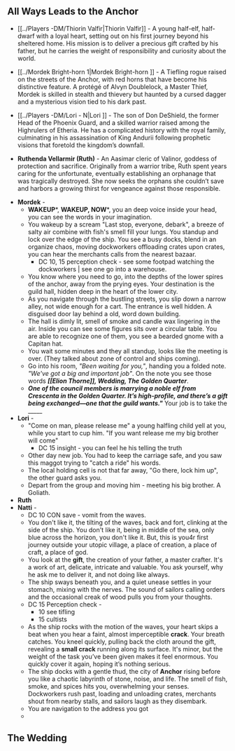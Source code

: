## All Ways Leads to the Anchor
- [[../Players -DM/Thiorin Valfir|Thiorin Valfir]] - A young half-elf, half-dwarf with a loyal heart, setting out on his first journey beyond his sheltered home. His mission is to deliver a precious gift crafted by his father, but he carries the weight of responsibility and curiosity about the world.
    
- [[../Mordek Bright-horn 1|Mordek Bright-horn ]] - A Tiefling rogue raised on the streets of the Anchor, with red horns that have become his distinctive feature. A protégé of Alvyn Doublelock, a Master Thief, Mordek is skilled in stealth and thievery but haunted by a cursed dagger and a mysterious vision tied to his dark past.
    
- [[../Players -DM/Lori - N|Lori ]] - The son of Don DeShield, the former Head of the Phoenix Guard, and a skilled warrior raised among the Highrulers of Etheria. He has a complicated history with the royal family, culminating in his assassination of King Andurii following prophetic visions that foretold the kingdom’s downfall.
    
- **Ruthenda Vellarmir (Ruth)** - An Aasimar cleric of Valinor, goddess of protection and sacrifice. Originally from a warrior tribe, Ruth spent years caring for the unfortunate, eventually establishing an orphanage that was tragically destroyed. She now seeks the orphans she couldn’t save and harbors a growing thirst for vengeance against those responsible.


* **Mordek** - 
	* **WAKEUP***, **WAKEUP, NOW***, you an deep voice inside your head, you can see the words in your imagination. 
	* You wakeup by a scream "Last stop, everyone, debark", a breeze of salty air combine with fish's smell fill your lungs. You standup and lock over the edge of the ship. You see a busy docks, blend in an organize chaos, moving dockworkers offloading crates upon crates, you can hear the merchants calls from the nearest bazaar. 
		* DC 10, 15 perception check - see some footpad watching the dockworkers | see one go into a warehouse.
	* You know where you need to go, into the depths of the lower spires of the anchor, away from the prying eyes. Your destination is the guild hall, hidden deep in the heart of the lower city. 
	* As you navigate through the bustling streets, you slip down a narrow alley, not wide enough for a cart. The entrance is well hidden. A disguised door lay behind a old, word down building. 
	* The hall is dimly lit, smell of smoke and candle wax lingering in the air. Inside you can see some figures sits over a circular table. You are able to recognize one of them, you see a bearded gnome with a Capitan hat.
	* You wait some minutes and they all standup, looks like the meeting is over. (They talked about zone of control and ships coming).
	* Go into his room, *"Been waiting for you,"*, handing you a folded note. *"We've got a big and important job"*. On the note you see those words ***[[Elion Thorne]], Wedding, The Golden Quarter***. 
	* ***One of the council members is marrying a noble elf from Crescenta in the Golden Quarter. It’s high-profile, and there’s a gift being exchanged—one that the guild wants."*** Your job is to take the _____
* **Lori** - 
	* "Come on man, please release me" a young halfling child yell at you, while you start to cup him. "If you want release me my big brother will come"
		* DC 15 insight - you can feel he his telling the truth 
	* Other day new job. You had to keep the carriage safe, and you saw this maggot trying to "catch a ride" his words.
	* The local holding cell is not that far away, "Go there, lock him up", the other guard asks you.
	* Depart from the group and moving him - meeting his big brother. A Goliath. 
* **Ruth**
* **Natti** - 
	* DC 10 CON save - vomit from the waves.
	* You don't like it, the tilting of the waves, back and fort, clinking at the side of the ship. You don't like it, being in middle of the sea, only blue across the horizon, you don't like it. But, this is you4r first journey outside your utopic village, a place of creation, a place of craft, a place of god.  
	* You look at the **gift**, the creation of your father, a master crafter. It's a work of art, delicate, intricate and valuable. You ask yourself, why he ask me to deliver it, and not doing like always. 
	* The ship sways beneath you, and a quiet unease settles in your stomach, mixing with the nerves. The sound of sailors calling orders and the occasional creak of wood pulls you from your thoughts.
	* DC 15 Perception check - 
		* 10 see tifling
		* 15 cultists
	* As the ship rocks with the motion of the waves, your heart skips a beat when you hear a faint, almost imperceptible **crack**. Your breath catches. You kneel quickly, pulling back the cloth around the gift, revealing a **small crack** running along its surface. It's minor, but the weight of the task you’ve been given makes it feel enormous. You quickly cover it again, hoping it’s nothing serious.
	* The ship docks with a gentle thud, the city of **Anchor** rising before you like a chaotic labyrinth of stone, noise, and life. The smell of fish, smoke, and spices hits you, overwhelming your senses. Dockworkers rush past, loading and unloading crates, merchants shout from nearby stalls, and sailors laugh as they disembark.
	* You are navigation to the address you got
	* 


## The Wedding 

